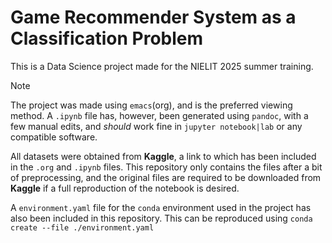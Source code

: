 # Game Recommender System as a Classification Problem

This is a Data Science project made for the NIELIT 2025 summer training.

> [!NOTE]
> The project was made using `emacs`(org), and is the preferred viewing method. A `.ipynb` file has, however, been generated using `pandoc`, with a few manual edits, and *should* work fine in `jupyter notebook|lab` or any compatible software.

All datasets were obtained from **Kaggle**, a link to which has been included in the `.org` and `.ipynb` files. This repository only contains the files after a bit of preprocessing, and the original files are required to be downloaded from **Kaggle** if a full reproduction of the notebook is desired.

A `environment.yaml` file for the `conda` environment used in the project has also been included in this repository. This can be reproduced using `conda create --file ./environment.yaml`
